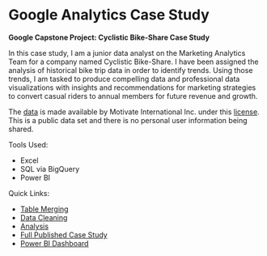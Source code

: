 # Google Analytics Case Study
**Google Capstone Project: Cyclistic Bike-Share Case Study**

In this case study, I am a junior data analyst on the Marketing Analytics Team for a company named Cyclistic Bike-Share. I have been assigned the analysis of historical bike trip data in order to identify trends. Using those trends, I am tasked to produce compelling data and professional data visualizations with insights and recommendations for marketing strategies to convert casual riders to annual members for future revenue and growth.

The [data](https://divvy-tripdata.s3.amazonaws.com/index.html) is made available by Motivate International Inc. under this [license](https://divvybikes.com/data-license-agreement). This is a public data set and there is no personal user information being shared. 

Tools Used:
* Excel
* SQL via BigQuery
* Power BI

Quick Links:
* [Table Merging](https://github.com/phelpsbp/brittanyphelps.github.io/blob/8a0e2c7062984bc65caf47d3a79dcf6f21673ea9/Merging%20Data)
* [Data Cleaning](https://github.com/phelpsbp/brittanyphelps.github.io/blob/8a0e2c7062984bc65caf47d3a79dcf6f21673ea9/Data%20Cleaning)
* [Analysis](https://github.com/phelpsbp/brittanyphelps.github.io/blob/8a0e2c7062984bc65caf47d3a79dcf6f21673ea9/Analysis)
* [Full Published Case Study](https://medium.com/brittany-phelps-analytics/cyclistic-bike-share-case-study-5c12f2e88daf?source=friends_link&sk=859997fe764a954aef0caf709f16d96b)
* [Power BI Dashboard](https://app.powerbi.com/view?r=eyJrIjoiNDY5Y2NkYWYtY2M0Zi00YTJkLWE5MjQtMTBhMmU5ZjA0NGNiIiwidCI6IjM1NWI3MWIwLWEyMDQtNGMyMC05NzQ3LTVlYTU3OTQyNzkxZCIsImMiOjJ9)
